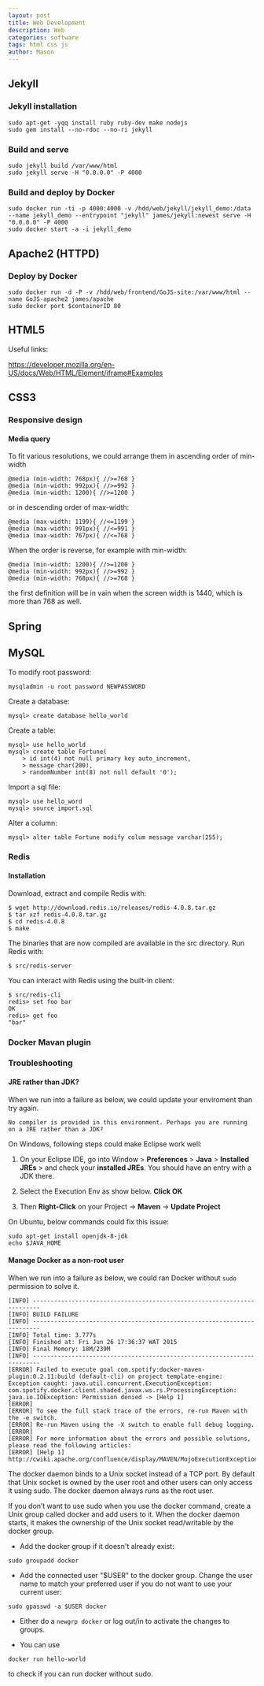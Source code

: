 ```yaml
---
layout: post
title: Web Development
description: Web
categories: software
tags: html css js
author: Mason
---
```


## Jekyll

### Jekyll installation

```
sudo apt-get -yqq install ruby ruby-dev make nodejs
sudo gem install --no-rdoc --no-ri jekyll
```

### Build and serve

```
sudo jekyll build /var/www/html
sudo jekyll serve -H "0.0.0.0" -P 4000
```

### Build and deploy by Docker

```
sudo docker run -ti -p 4000:4000 -v /hdd/web/jekyll/jekyll_demo:/data --name jekyll_demo --entrypoint "jekyll" james/jekyll:newest serve -H "0.0.0.0" -P 4000
sudo docker start -a -i jekyll_demo
```

## Apache2 (HTTPD)

### Deploy by Docker

```
sudo docker run -d -P -v /hdd/web/frontend/GoJS-site:/var/www/html --name GoJS-apache2 james/apache
sudo docker port $containerID 80
```

## HTML5

Useful links:

https://developer.mozilla.org/en-US/docs/Web/HTML/Element/iframe#Examples

## CSS3

### Responsive design

#### Media query

To fit various resolutions, we could arrange them in ascending order of min-width

```
@media (min-width: 768px){ //>=768 }
@media (min-width: 992px){ //>=992 }
@media (min-width: 1200){ //>=1200 }
```

or in descending order of max-width:

```
@media (max-width: 1199){ //<=1199 }
@media (max-width: 991px){ //<=991 }
@media (max-width: 767px){ //<=768 }
```

When the order is reverse, for example with min-width:

```
@media (min-width: 1200){ //>=1200 }
@media (min-width: 992px){ //>=992 }
@media (min-width: 768px){ //>=768 }
```

the first definition will be in vain when the screen width is 1440, which is more than 768 as well.

## Spring

## MySQL

To modify root password:

```
mysqladmin -u root password NEWPASSWORD
```

Create a database:

```
mysql> create database hello_world
```

Create a table:

```
mysql> use hello_world
mysql> create table Fortune(
    > id int(4) not null primary key auto_increment,
    > message char(200),
    > randomNumber int(8) not null default '0');
```

Import a sql file:

```
mysql> use hello_word
mysql> source import.sql
```

Alter a column:

```
mysql> alter table Fortune modify colum message varchar(255);
```

### Redis

#### Installation

Download, extract and compile Redis with:

```
$ wget http://download.redis.io/releases/redis-4.0.8.tar.gz
$ tar xzf redis-4.0.8.tar.gz
$ cd redis-4.0.8
$ make
```

The binaries that are now compiled are available in the src directory. Run Redis with:

```
$ src/redis-server
```

You can interact with Redis using the built-in client:

```
$ src/redis-cli
redis> set foo bar
OK
redis> get foo
"bar"
```

### Docker Mavan plugin

### Troubleshooting

#### JRE rather than JDK?

When we run into a failure as below, we could update your enviroment than try again.

```
No compiler is provided in this environment. Perhaps you are running on a JRE rather than a JDK?
```

On Windows, following steps could make Eclipse work well:

1. On your Eclipse IDE, go into Window > **Preferences** > **Java** > **Installed JREs** > and check your **installed JREs**. You should have an entry with a JDK there.

2. Select the Execution Env as show below. **Click OK**

3. Then **Right-Click** on your Project -> **Maven** -> **Update Project**

On Ubuntu, below commands could fix this issue:

```
sudo apt-get install openjdk-8-jdk
echo $JAVA_HOME
```

#### Manage Docker as a non-root user

When we run into a failure as below, we could ran Docker without `sudo` permission to solve it.

```
[INFO] ------------------------------------------------------------------------
[INFO] BUILD FAILURE
[INFO] ------------------------------------------------------------------------
[INFO] Total time: 3.777s
[INFO] Finished at: Fri Jun 26 17:36:37 WAT 2015
[INFO] Final Memory: 18M/239M
[INFO] ------------------------------------------------------------------------
[ERROR] Failed to execute goal com.spotify:docker-maven-plugin:0.2.11:build (default-cli) on project template-engine: Exception caught: java.util.concurrent.ExecutionException: com.spotify.docker.client.shaded.javax.ws.rs.ProcessingException: java.io.IOException: Permission denied -> [Help 1]
[ERROR]
[ERROR] To see the full stack trace of the errors, re-run Maven with the -e switch.
[ERROR] Re-run Maven using the -X switch to enable full debug logging.
[ERROR]
[ERROR] For more information about the errors and possible solutions, please read the following articles:
[ERROR] [Help 1] http://cwiki.apache.org/confluence/display/MAVEN/MojoExecutionException
```

The docker daemon binds to a Unix socket instead of a TCP port. By default that Unix socket is owned by the user root and other users can only access it using sudo. The docker daemon always runs as the root user.

If you don’t want to use sudo when you use the docker command, create a Unix group called docker and add users to it. When the docker daemon starts, it makes the ownership of the Unix socket read/writable by the docker group.

* Add the docker group if it doesn't already exist:

```
sudo groupadd docker
```

* Add the connected user "$USER" to the docker group. Change the user name to match your preferred user if you do not want to use your current user:

```
sudo gpasswd -a $USER docker
```

* Either do a `newgrp docker` or log out/in to activate the changes to groups.

* You can use

```
docker run hello-world
```

to check if you can run docker without sudo.
